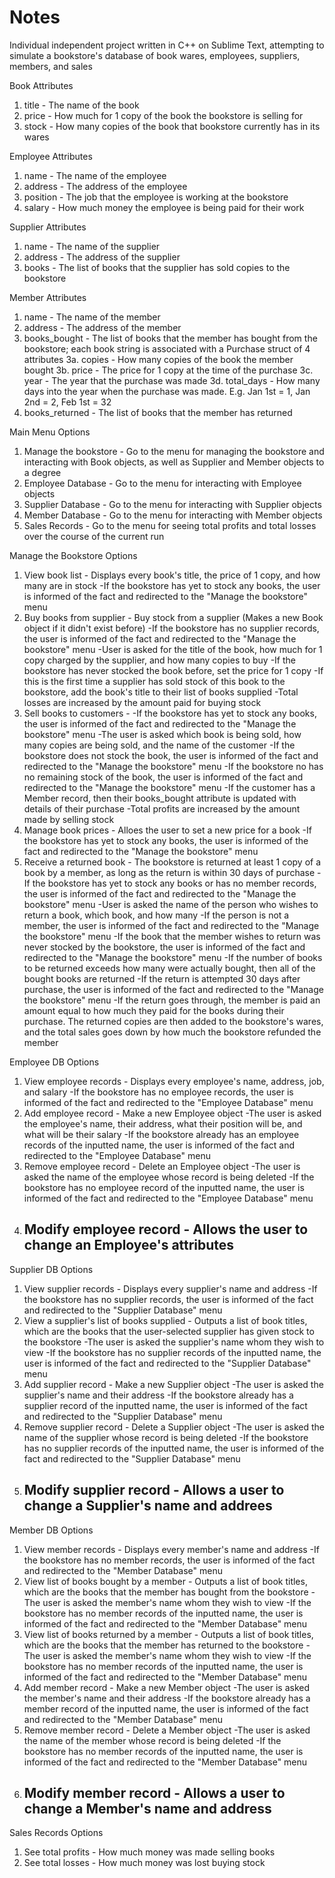 # Notes
Individual independent project written in C++ on Sublime Text, attempting to simulate a bookstore's database of book wares, employees, suppliers, members, and sales

Book Attributes
1. title - The name of the book
2. price - How much for 1 copy of the book the bookstore is selling for
3. stock - How many copies of the book that bookstore currently has in its wares

Employee Attributes
1. name - The name of the employee
2. address - The address of the employee
3. position - The job that the employee is working at the bookstore
4. salary - How much money the employee is being paid for their work

Supplier Attributes
1. name - The name of the supplier
2. address - The address of the supplier
3. books - The list of books that the supplier has sold copies to the bookstore

Member Attributes
1. name - The name of the member
2. address - The address of the member
3. books_bought - The list of books that the member has bought from the bookstore; each book string is associated with a Purchase struct of 4 attributes
	3a. copies - How many copies of the book the member bought
	3b. price - The price for 1 copy at the time of the purchase
	3c. year - The year that the purchase was made
	3d. total_days - How many days into the year when the purchase was made. E.g. Jan 1st = 1, Jan 2nd = 2, Feb 1st = 32
4. books_returned - The list of books that the member has returned

Main Menu Options
1. Manage the bookstore - Go to the menu for managing the bookstore and interacting with Book objects, as well as Supplier and Member objects to a degree
2. Employee Database - Go to the menu for interacting with Employee objects
3. Supplier Database - Go to the menu for interacting with Supplier objects
4. Member Database - Go to the menu for interacting with Member objects
5. Sales Records - Go to the menu for seeing total profits and total losses over the course of the current run

Manage the Bookstore Options
1. View book list - Displays every book's title, the price of 1 copy, and how many are in stock
 	-If the bookstore has yet to stock any books, the user is informed of the fact and redirected to the "Manage the bookstore" menu
2. Buy books from supplier - Buy stock from a supplier (Makes a new Book object if it didn't exist before)
 	-If the bookstore has no supplier records, the user is informed of the fact and redirected to the "Manage the bookstore" menu
	-User is asked for the title of the book, how much for 1 copy charged by the supplier, and how many copies to buy
	-If the bookstore has never stocked the book before, set the price for 1 copy
	-If this is the first time a supplier has sold stock of this book to the bookstore, add the book's title to their list of books supplied
	-Total losses are increased by the amount paid for buying stock
3. Sell books to customers - 
 	-If the bookstore has yet to stock any books, the user is informed of the fact and redirected to the "Manage the bookstore" menu
	-The user is asked which book is being sold, how many copies are being sold, and the name of the customer
	-If the bookstore does not stock the book, the user is informed of the fact and redirected to the "Manage the bookstore" menu
	-If the bookstore no has no remaining stock of the book, the user is informed of the fact and redirected to the "Manage the bookstore" menu
	-If the customer has a Member record, then their books_bought attribute is updated with details of their purchase
	-Total profits are increased by the amount made by selling stock
4. Manage book prices - Alloes the user to set a new price for a book
 	-If the bookstore has yet to stock any books, the user is informed of the fact and redirected to the "Manage the bookstore" menu
5. Receive a returned book - The bookstore is returned at least 1 copy of a book by a member, as long as the return is within 30 days of purchase
 	-If the bookstore has yet to stock any books or has no member records, the user is informed of the fact and redirected to the "Manage the bookstore" menu
	-User is asked the name of the person who wishes to return a book, which book, and how many
	-If the person is not a member, the user is informed of the fact and redirected to the "Manage the bookstore" menu
	-If the book that the member wishes to return was never stocked by the bookstore, the user is informed of the fact and redirected to the "Manage the bookstore" 	menu
	-If the number of books to be returned exceeds how many were actually bought, then all of the bought books are returned
	-If the return is attempted 30 days after purchase, the user is informed of the fact and redirected to the "Manage the bookstore" menu
	-If the return goes through, the member is paid an amount equal to how much they paid for the books during their purchase. The returned copies are then added 		to the bookstore's wares, and the total sales goes down by how much the bookstore refunded the member

Employee DB Options
1. View employee records - Displays every employee's name, address, job, and salary
 	-If the bookstore has no employee records, the user is informed of the fact and redirected to the "Employee Database" menu
2. Add employee record - Make a new Employee object
 	-The user is asked the employee's name, their address, what their position will be, and what will be their salary
	-If the bookstore already has an employee records of the inputted name, the user is informed of the fact and redirected to the "Employee Database" menu
3. Remove employee record - Delete an Employee object
 	-The user is asked the name of the employee whose record is being deleted
	-If the bookstore has no employee record of the inputted name, the user is informed of the fact and redirected to the "Employee Database" menu
4. Modify employee record - Allows the user to change an Employee's attributes
 	-

Supplier DB Options
1. View supplier records - Displays every supplier's name and address
 	-If the bookstore has no supplier records, the user is informed of the fact and redirected to the "Supplier Database" menu
2. View a supplier's list of books supplied - Outputs a list of book titles, which are the books that the user-selected supplier has given stock to the bookstore
 	-The user is asked the supplier's name whom they wish to view
	-If the bookstore has no supplier records of the inputted name, the user is informed of the fact and redirected to the "Supplier Database" menu
3. Add supplier record - Make a new Supplier object
 	-The user is asked the supplier's name and their address
	-If the bookstore already has a supplier record of the inputted name, the user is informed of the fact and redirected to the "Supplier Database" menu
4. Remove supplier record - Delete a Supplier object
 	-The user is asked the name of the supplier whose record is being deleted
	-If the bookstore has no supplier records of the inputted name, the user is informed of the fact and redirected to the "Supplier Database" menu
5. Modify supplier record - Allows a user to change a Supplier's name and addrees
 	-

Member DB Options
1. View member records - Displays every member's name and address
 	-If the bookstore has no member records, the user is informed of the fact and redirected to the "Member Database" menu
2. View list of books bought by a member - Outputs a list of book titles, which are the books that the member has bought from the bookstore
 	-The user is asked the member's name whom they wish to view
	-If the bookstore has no member records of the inputted name, the user is informed of the fact and redirected to the "Member Database" menu
3. View list of books returned by a member - Outputs a list of book titles, which are the books that the member has returned to the bookstore
 	-The user is asked the member's name whom they wish to view
	-If the bookstore has no member records of the inputted name, the user is informed of the fact and redirected to the "Member Database" menu
4. Add member record - Make a new Member object
 	-The user is asked the member's name and their address
	-If the bookstore already has a member record of the inputted name, the user is informed of the fact and redirected to the "Member Database" menu
5. Remove member record - Delete a Member object
 	-The user is asked the name of the member whose record is being deleted
	-If the bookstore has no member records of the inputted name, the user is informed of the fact and redirected to the "Member Database" menu
6. Modify member record - Allows a user to change a Member's name and address
 	-

Sales Records Options
1. See total profits - How much money was made selling books
2. See total losses - How much money was lost buying stock
